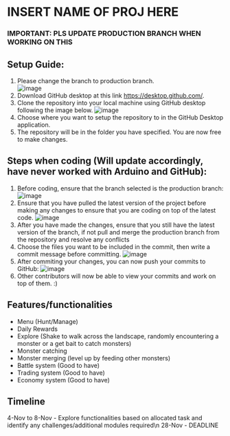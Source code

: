 # INSERT NAME OF PROJ HERE
### IMPORTANT: PLS UPDATE PRODUCTION BRANCH WHEN WORKING ON THIS

## Setup Guide:
1. Please change the branch to production branch.                                                      
![image](https://user-images.githubusercontent.com/23615745/140263373-e2e4a57d-50d6-41f3-b208-caaf18fdc4c1.png)
3. Download GitHub desktop at this link https://desktop.github.com/.
4. Clone the repository into your local machine using GitHub desktop following the image below.
![image](https://user-images.githubusercontent.com/23615745/140253966-68dd7510-d6fd-4ceb-aa10-d08cf919e2a1.png)
4. Choose where you want to setup the repository to in the GitHub Desktop application.
5. The repository will be in the folder you have specified. You are now free to make changes.

## Steps when coding (Will update accordingly, have never worked with Arduino and GitHub):
1. Before coding, ensure that the branch selected is the production branch:
![image](https://user-images.githubusercontent.com/23615745/140255287-00a96237-9f38-47df-96a9-9005674a5576.png)
2. Ensure that you have pulled the latest version of the project before making any changes to ensure that you are coding on top of the latest code.
![image](https://user-images.githubusercontent.com/23615745/140255918-4b603f2a-b032-47f0-9ea4-5f575051a291.png)
3. After you have made the changes, ensure that you still have the latest version of the branch, if not pull and merge the production branch from the repository and resolve any conflicts
4. Choose the files you want to be included in the commit, then write a commit message before committing.
![image](https://user-images.githubusercontent.com/23615745/140257105-6f7b5abf-8566-4a47-a01a-eaef51db8875.png)
5. After commiting your changes, you can now push your commits to GitHub:
![image](https://user-images.githubusercontent.com/23615745/140257218-8aacd249-fcdd-41ec-9441-5e4ed448b540.png)
6. Other contributors will now be able to view your commits and work on top of them. :)

## Features/functionalities
- Menu (Hunt/Manage)
- Daily Rewards
- Explore (Shake to walk across the landscape, randomly encountering a monster or a get bait to catch monsters)
- Monster catching
- Monster merging (level up by feeding other monsters)
- Battle system (Good to have)
- Trading system (Good to have)
- Economy system (Good to have)

## Timeline
4-Nov to 8-Nov - Explore functionalities based on allocated task and identify any challenges/additional modules required\n
28-Nov - DEADLINE

